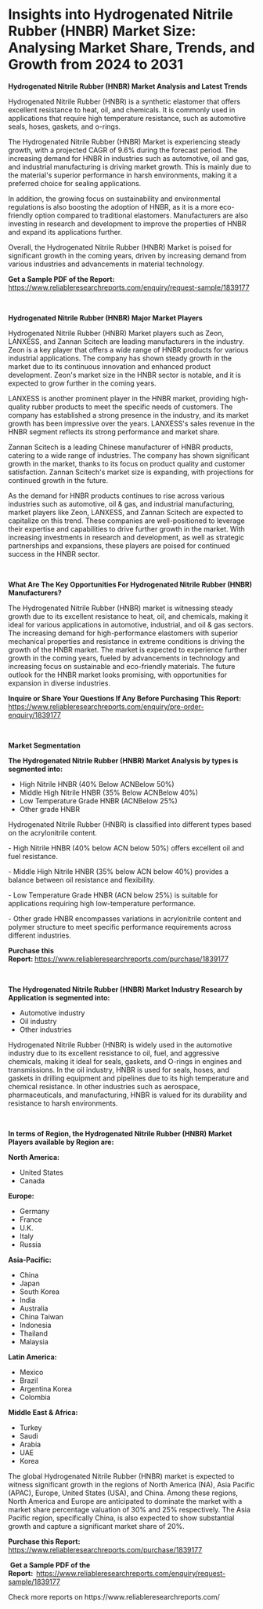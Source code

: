 <p><h1>Insights into Hydrogenated Nitrile Rubber (HNBR) Market Size: Analysing Market Share, Trends, and Growth from 2024 to 2031</h1></p><p><strong>Hydrogenated Nitrile Rubber (HNBR) Market Analysis and Latest Trends</strong></p>
<p><p>Hydrogenated Nitrile Rubber (HNBR) is a synthetic elastomer that offers excellent resistance to heat, oil, and chemicals. It is commonly used in applications that require high temperature resistance, such as automotive seals, hoses, gaskets, and o-rings.</p><p>The Hydrogenated Nitrile Rubber (HNBR) Market is experiencing steady growth, with a projected CAGR of 9.6% during the forecast period. The increasing demand for HNBR in industries such as automotive, oil and gas, and industrial manufacturing is driving market growth. This is mainly due to the material's superior performance in harsh environments, making it a preferred choice for sealing applications.</p><p>In addition, the growing focus on sustainability and environmental regulations is also boosting the adoption of HNBR, as it is a more eco-friendly option compared to traditional elastomers. Manufacturers are also investing in research and development to improve the properties of HNBR and expand its applications further.</p><p>Overall, the Hydrogenated Nitrile Rubber (HNBR) Market is poised for significant growth in the coming years, driven by increasing demand from various industries and advancements in material technology.</p></p>
<p><strong>Get a Sample PDF of the Report:&nbsp;</strong> <a href="https://www.reliableresearchreports.com/enquiry/request-sample/1839177">https://www.reliableresearchreports.com/enquiry/request-sample/1839177</a></p>
<p>&nbsp;</p>
<p><strong>Hydrogenated Nitrile Rubber (HNBR) Major Market Players</strong></p>
<p><p>Hydrogenated Nitrile Rubber (HNBR) Market players such as Zeon, LANXESS, and Zannan Scitech are leading manufacturers in the industry. Zeon is a key player that offers a wide range of HNBR products for various industrial applications. The company has shown steady growth in the market due to its continuous innovation and enhanced product development. Zeon's market size in the HNBR sector is notable, and it is expected to grow further in the coming years.</p><p>LANXESS is another prominent player in the HNBR market, providing high-quality rubber products to meet the specific needs of customers. The company has established a strong presence in the industry, and its market growth has been impressive over the years. LANXESS's sales revenue in the HNBR segment reflects its strong performance and market share.</p><p>Zannan Scitech is a leading Chinese manufacturer of HNBR products, catering to a wide range of industries. The company has shown significant growth in the market, thanks to its focus on product quality and customer satisfaction. Zannan Scitech's market size is expanding, with projections for continued growth in the future.</p><p>As the demand for HNBR products continues to rise across various industries such as automotive, oil & gas, and industrial manufacturing, market players like Zeon, LANXESS, and Zannan Scitech are expected to capitalize on this trend. These companies are well-positioned to leverage their expertise and capabilities to drive further growth in the market. With increasing investments in research and development, as well as strategic partnerships and expansions, these players are poised for continued success in the HNBR sector.</p></p>
<p>&nbsp;</p>
<p><strong>What Are The Key Opportunities For Hydrogenated Nitrile Rubber (HNBR) Manufacturers?</strong></p>
<p><p>The Hydrogenated Nitrile Rubber (HNBR) market is witnessing steady growth due to its excellent resistance to heat, oil, and chemicals, making it ideal for various applications in automotive, industrial, and oil & gas sectors. The increasing demand for high-performance elastomers with superior mechanical properties and resistance in extreme conditions is driving the growth of the HNBR market. The market is expected to experience further growth in the coming years, fueled by advancements in technology and increasing focus on sustainable and eco-friendly materials. The future outlook for the HNBR market looks promising, with opportunities for expansion in diverse industries.</p></p>
<p><strong>Inquire or Share Your Questions If Any Before Purchasing This Report:</strong> <a href="https://www.reliableresearchreports.com/enquiry/pre-order-enquiry/1839177">https://www.reliableresearchreports.com/enquiry/pre-order-enquiry/1839177</a></p>
<p>&nbsp;</p>
<p><strong>Market Segmentation</strong></p>
<p><strong>The Hydrogenated Nitrile Rubber (HNBR) Market Analysis by types is segmented into:</strong></p>
<p><ul><li>High Nitrile HNBR (40% Below ACNBelow 50%)</li><li>Middle High Nitrile HNBR (35% Below ACNBelow 40%)</li><li>Low Temperature Grade HNBR (ACNBelow 25%)</li><li>Other grade HNBR</li></ul></p>
<p><p>Hydrogenated Nitrile Rubber (HNBR) is classified into different types based on the acrylonitrile content. </p><p>- High Nitrile HNBR (40% below ACN below 50%) offers excellent oil and fuel resistance.</p><p>- Middle High Nitrile HNBR (35% below ACN below 40%) provides a balance between oil resistance and flexibility.</p><p>- Low Temperature Grade HNBR (ACN below 25%) is suitable for applications requiring high low-temperature performance.</p><p>- Other grade HNBR encompasses variations in acrylonitrile content and polymer structure to meet specific performance requirements across different industries.</p></p>
<p><strong>Purchase this Report:&nbsp;</strong><a href="https://www.reliableresearchreports.com/purchase/1839177">https://www.reliableresearchreports.com/purchase/1839177</a></p>
<p>&nbsp;</p>
<p><strong>The Hydrogenated Nitrile Rubber (HNBR) Market Industry Research by Application is segmented into:</strong></p>
<p><ul><li>Automotive industry</li><li>Oil industry</li><li>Other industries</li></ul></p>
<p><p>Hydrogenated Nitrile Rubber (HNBR) is widely used in the automotive industry due to its excellent resistance to oil, fuel, and aggressive chemicals, making it ideal for seals, gaskets, and O-rings in engines and transmissions. In the oil industry, HNBR is used for seals, hoses, and gaskets in drilling equipment and pipelines due to its high temperature and chemical resistance. In other industries such as aerospace, pharmaceuticals, and manufacturing, HNBR is valued for its durability and resistance to harsh environments.</p></p>
<p>&nbsp;</p>
<p><strong>In terms of Region, the Hydrogenated Nitrile Rubber (HNBR) Market Players available by Region are:</strong></p>
<p>
    <p> <strong> North America: </strong>
        <ul>
            <li>United States</li>
            <li>Canada</li>
        </ul>
        </p> 
    <p> <strong> Europe: </strong>
        <ul>
            <li>Germany</li>
            <li>France</li>
            <li>U.K.</li>
            <li>Italy</li>
            <li>Russia</li>
        </ul>
        </p> 
    <p> <strong> Asia-Pacific: </strong>
        <ul>
            <li>China</li>
            <li>Japan</li>
            <li>South Korea</li>
            <li>India</li>
            <li>Australia</li>
            <li>China Taiwan</li>
            <li>Indonesia</li>
            <li>Thailand</li>
            <li>Malaysia</li>
        </ul>
        </p> 
    <p> <strong> Latin America: </strong>
        <ul>
            <li>Mexico</li>
            <li>Brazil</li>
            <li>Argentina Korea</li>
            <li>Colombia</li>
        </ul>
        </p> 
    <p> <strong> Middle East & Africa: </strong>
        <ul>
            <li>Turkey</li>
            <li>Saudi</li>
            <li>Arabia</li>
            <li>UAE</li>
            <li>Korea</li>
        </ul>
    </p>
    </p>
<p><p>The global Hydrogenated Nitrile Rubber (HNBR) market is expected to witness significant growth in the regions of North America (NA), Asia Pacific (APAC), Europe, United States (USA), and China. Among these regions, North America and Europe are anticipated to dominate the market with a market share percentage valuation of 30% and 25% respectively. The Asia Pacific region, specifically China, is also expected to show substantial growth and capture a significant market share of 20%.</p></p>
<p><strong>Purchase this Report: </strong><a href="https://www.reliableresearchreports.com/purchase/1839177">https://www.reliableresearchreports.com/purchase/1839177</a></p>
<p>&nbsp;<strong>Get a Sample PDF of the Report:&nbsp;&nbsp;</strong><a href="https://www.reliableresearchreports.com/enquiry/request-sample/1839177">https://www.reliableresearchreports.com/enquiry/request-sample/1839177</a></p>
<p><strong></strong></p>
<p>Check more reports on https://www.reliableresearchreports.com/</p>